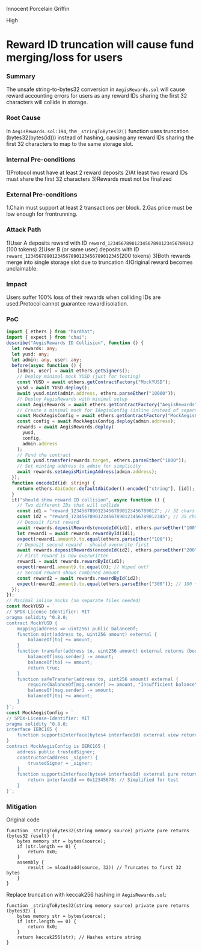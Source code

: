 Innocent Porcelain Griffin

High

# Reward ID truncation will cause fund merging/loss for users

### Summary

The unsafe string-to-bytes32 conversion in `AegisRewards.sol` will cause reward accounting errors for users as any reward IDs sharing the first 32 characters will collide in storage.

### Root Cause

In `AegisRewards.sol:194`, the `_stringToBytes32()` function uses truncation (bytes32(bytes(id))) instead of hashing, causing any reward IDs sharing the first 32 characters to map to the same storage slot.

### Internal Pre-conditions

1)Protocol must have at least 2 reward deposits
2)At least two reward IDs must share the first 32 characters
3)Rewards must not be finalized

### External Pre-conditions

1.Chain must support at least 2 transactions per block.
2.Gas price must be low enough for frontrunning.

### Attack Path

1)User A deposits reward with ID `reward_12345678901234567890123456789012` (100 tokens)
2)User B (or same user) deposits with ID `reward_12345678901234567890123456789012345`(200 tokens)
3)Both rewards merge into single storage slot due to truncation
4)Original reward becomes unclaimable.

### Impact

Users suffer 100% loss of their rewards when colliding IDs are used.Protocol cannot guarantee reward isolation.

### PoC

```typescript
import { ethers } from "hardhat";
import { expect } from "chai";
describe("AegisRewards ID Collision", function () {
  let rewards: any;
  let yusd: any;
  let admin: any, user: any;
  before(async function () {
    [admin, user] = await ethers.getSigners();
    // Deploy minimal mock YUSD (just for testing)
    const YUSD = await ethers.getContractFactory("MockYUSD");
    yusd = await YUSD.deploy();
    await yusd.mint(admin.address, ethers.parseEther("10000"));
    // Deploy AegisRewards with minimal setup
    const AegisRewards = await ethers.getContractFactory("AegisRewards");
    // Create a minimal mock for IAegisConfig (inline instead of separate file)
    const MockAegisConfig = await ethers.getContractFactory("MockAegisConfig");
    const config = await MockAegisConfig.deploy(admin.address);
    rewards = await AegisRewards.deploy(
      yusd,
      config,
      admin.address
    );
    // Fund the contract
    await yusd.transfer(rewards.target, ethers.parseEther("1000"));
    // Set minting address to admin for simplicity
    await rewards.setAegisMintingAddress(admin.address);
  });
  function encodeId(id: string) {
    return ethers.AbiCoder.defaultAbiCoder().encode(["string"], [id]);
  }
  it("should show reward ID collision", async function () {
    // Two different IDs that will collide
    const id1 = "reward_12345678901234567890123456789012"; // 32 chars
    const id2 = "reward_12345678901234567890123456789012345"; // 35 chars
    // Deposit first reward
    await rewards.depositRewards(encodeId(id1), ethers.parseEther("100"));
    let reward1 = await rewards.rewardById(id1);
    expect(reward1.amount).to.equal(ethers.parseEther("100"));
    // Deposit second reward - should overwrite first
    await rewards.depositRewards(encodeId(id2), ethers.parseEther("200"));
    // First reward is now overwritten
    reward1 = await rewards.rewardById(id1);
    expect(reward1.amount).to.equal(0); // Wiped out!
    // Second reward shows combined amount
    const reward2 = await rewards.rewardById(id2);
    expect(reward2.amount).to.equal(ethers.parseEther("300")); // 100 + 200
  });
});
// Minimal inline mocks (no separate files needed)
const MockYUSD = `
// SPDX-License-Identifier: MIT
pragma solidity ^0.8.0;
contract MockYUSD {
    mapping(address => uint256) public balanceOf;
    function mint(address to, uint256 amount) external {
        balanceOf[to] += amount;
    }
    function transfer(address to, uint256 amount) external returns (bool) {
        balanceOf[msg.sender] -= amount;
        balanceOf[to] += amount;
        return true;
    }
    function safeTransfer(address to, uint256 amount) external {
        require(balanceOf[msg.sender] >= amount, "Insufficient balance");
        balanceOf[msg.sender] -= amount;
        balanceOf[to] += amount;
    }
}`;
const MockAegisConfig = `
// SPDX-License-Identifier: MIT
pragma solidity ^0.8.0;
interface IERC165 {
    function supportsInterface(bytes4 interfaceId) external view returns (bool);
}
contract MockAegisConfig is IERC165 {
    address public trustedSigner;
    constructor(address _signer) {
        trustedSigner = _signer;
    }
    function supportsInterface(bytes4 interfaceId) external pure returns (bool) {
        return interfaceId == 0x12345678; // Simplified for test
    }
}`;
```

### Mitigation

Original code
```solidity
function _stringToBytes32(string memory source) private pure returns (bytes32 result) {
    bytes memory str = bytes(source);
    if (str.length == 0) {
        return 0x0;
    }
    assembly {
        result := mload(add(source, 32)) // Truncates to first 32 bytes
    }
}
```
Replace truncation with keccak256 hashing in `AegisRewards.sol`:
```solidity
function _stringToBytes32(string memory source) private pure returns (bytes32) {
    bytes memory str = bytes(source);
    if (str.length == 0) {
        return 0x0;
    }
    return keccak256(str); // Hashes entire string
}
```